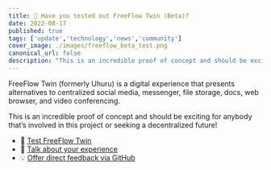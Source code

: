 ```yaml
---
title: 📣 Have you tested out FreeFlow Twin (Beta)?
date: 2022-08-17
published: true
tags: ['update','technology','news','community']
cover_image: ./images/freeflow_beta_test.png
canonical_url: false
description: "This is an incredible proof of concept and should be exciting for anybody that’s involved in this project or seeking a decentralized future!"
---
```


FreeFlow Twin (formerly Uhuru) is a digital experience that presents alternatives to centralized social media, messenger, file storage, docs, web browser, and video conferencing.

This is an incredible proof of concept and should be exciting for anybody that’s involved in this project or seeking a decentralized future!

* 🧪 [Test FreeFlow Twin](https://demo.freeflow.life/)
* 💬 [Talk about your experience](https://forum.threefold.io/t/lets-test-out-freeflow-twin-formerly-uhuru/3299)
* 💡 [Offer direct feedback via GitHub](https://github.com/threefoldtech/twin_aydo/issues)